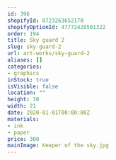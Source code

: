 ```yaml
---
id: 396
shopifyId: 8723263652170
shopifyOptionId: 47772428501322
order: 194
title: Sky guard 2
slug: sky-guard-2
url: art-works/sky-guard-2
aliases: []
categories:
- graphics
inStock: true
isVisible: false
location: ""
height: 30
width: 21
date: 2020-01-01T00:00:00Z
materials:
- ink
- paper
price: 300
mainImage: Keeper of the sky.jpg
---
```

